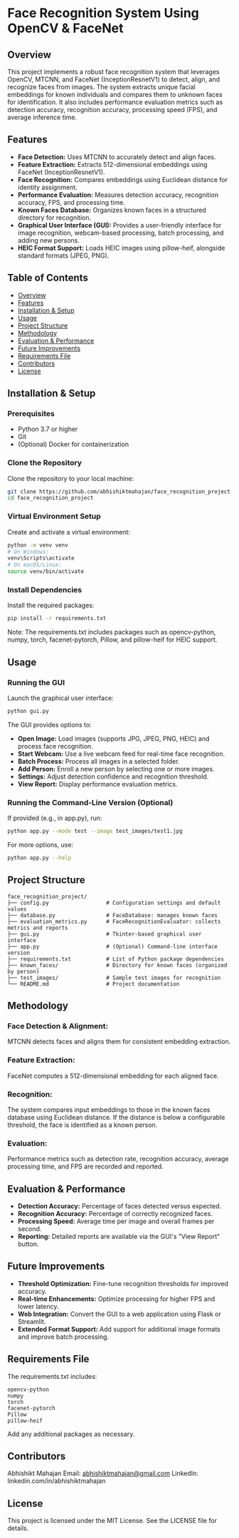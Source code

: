 # Face Recognition System Using OpenCV & FaceNet

## Overview
This project implements a robust face recognition system that leverages OpenCV, MTCNN, and FaceNet (InceptionResnetV1) to detect, align, and recognize faces from images. The system extracts unique facial embeddings for known individuals and compares them to unknown faces for identification. It also includes performance evaluation metrics such as detection accuracy, recognition accuracy, processing speed (FPS), and average inference time.

## Features
- **Face Detection:** Uses MTCNN to accurately detect and align faces.
- **Feature Extraction:** Extracts 512-dimensional embeddings using FaceNet (InceptionResnetV1).
- **Face Recognition:** Compares embeddings using Euclidean distance for identity assignment.
- **Performance Evaluation:** Measures detection accuracy, recognition accuracy, FPS, and processing time.
- **Known Faces Database:** Organizes known faces in a structured directory for recognition.
- **Graphical User Interface (GUI):** Provides a user-friendly interface for image recognition, webcam-based processing, batch processing, and adding new persons.
- **HEIC Format Support:** Loads HEIC images using pillow-heif, alongside standard formats (JPEG, PNG).

## Table of Contents
- [Overview](#overview)
- [Features](#features)
- [Installation & Setup](#installation--setup)
- [Usage](#usage)
- [Project Structure](#project-structure)
- [Methodology](#methodology)
- [Evaluation & Performance](#evaluation--performance)
- [Future Improvements](#future-improvements)
- [Requirements File](#requirements-file)
- [Contributors](#contributors)
- [License](#license)

## Installation & Setup

### Prerequisites
- Python 3.7 or higher
- Git
- (Optional) Docker for containerization

### Clone the Repository
Clone the repository to your local machine:
```bash
git clone https://github.com/abhishiktmahajan/face_recognition_project.git
cd face_recognition_project
```

### Virtual Environment Setup
Create and activate a virtual environment:

```bash
python -m venv venv
# On Windows:
venv\Scripts\activate
# On macOS/Linux:
source venv/bin/activate
```

### Install Dependencies
Install the required packages:

```bash
pip install -r requirements.txt
```

Note: The requirements.txt includes packages such as opencv-python, numpy, torch, facenet-pytorch, Pillow, and pillow-heif for HEIC support.

## Usage

### Running the GUI
Launch the graphical user interface:

```bash
python gui.py
```

The GUI provides options to:

- **Open Image:** Load images (supports JPG, JPEG, PNG, HEIC) and process face recognition.
- **Start Webcam:** Use a live webcam feed for real-time face recognition.
- **Batch Process:** Process all images in a selected folder.
- **Add Person:** Enroll a new person by selecting one or more images.
- **Settings:** Adjust detection confidence and recognition threshold.
- **View Report:** Display performance evaluation metrics.

### Running the Command-Line Version (Optional)
If provided (e.g., in app.py), run:

```bash
python app.py --mode test --image test_images/test1.jpg
```

For more options, use:

```bash
python app.py --help
```

## Project Structure
```
face_recognition_project/
├── config.py                  # Configuration settings and default values
├── database.py                # FaceDatabase: manages known faces
├── evaluation_metrics.py      # FaceRecognitionEvaluator: collects metrics and reports
├── gui.py                     # Tkinter-based graphical user interface
├── app.py                     # (Optional) Command-line interface version
├── requirements.txt           # List of Python package dependencies
├── known_faces/               # Directory for known faces (organized by person)
├── test_images/               # Sample test images for recognition
└── README.md                  # Project documentation
```

## Methodology

### Face Detection & Alignment:
MTCNN detects faces and aligns them for consistent embedding extraction.

### Feature Extraction:
FaceNet computes a 512-dimensional embedding for each aligned face.

### Recognition:
The system compares input embeddings to those in the known faces database using Euclidean distance. If the distance is below a configurable threshold, the face is identified as a known person.

### Evaluation:
Performance metrics such as detection rate, recognition accuracy, average processing time, and FPS are recorded and reported.

## Evaluation & Performance
- **Detection Accuracy:** Percentage of faces detected versus expected.
- **Recognition Accuracy:** Percentage of correctly recognized faces.
- **Processing Speed:** Average time per image and overall frames per second.
- **Reporting:** Detailed reports are available via the GUI's "View Report" button.

## Future Improvements
- **Threshold Optimization:** Fine-tune recognition thresholds for improved accuracy.
- **Real-time Enhancements:** Optimize processing for higher FPS and lower latency.
- **Web Integration:** Convert the GUI to a web application using Flask or Streamlit.
- **Extended Format Support:** Add support for additional image formats and improve batch processing.

## Requirements File
The requirements.txt includes:

```
opencv-python
numpy
torch
facenet-pytorch
Pillow
pillow-heif
```

Add any additional packages as necessary.

## Contributors
Abhishikt Mahajan 
Email: abhishiktmahajan@gmail.com
LinkedIn: linkedin.com/in/abhishiktmahajan

## License
This project is licensed under the MIT License. See the LICENSE file for details.
